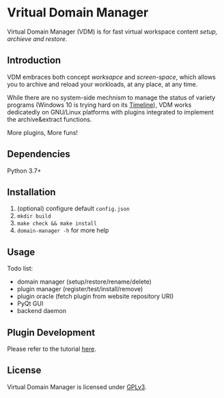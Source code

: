 # Vritual Domain Manager

Virtual Domain Manager (VDM) is for fast virtual workspace content *setup, archieve and restore*.

## Introduction

VDM embraces both concept *worksapce* and *screen-space*, which allows you to archive and reload your workloads, at any place, at any time.

While there are no system-side mechnism to manage the status of variety programs (Windows 10 is trying hard on its [Timeline](https://support.microsoft.com/en-us/help/4230676/windows-10-get-help-with-timeline)), VDM works dedicatedly on GNU/Linux platforms with plugins integrated to implement the archive&extract functions.

More plugins, More funs!

## Dependencies

Python 3.7+

## Installation

1. (optional) configure default `config.json`
2. `mkdir build`
3. `make check && make install`
4. `domain-manager -h` for more help

## Usage

Todo list:

- domain manager (setup/restore/rename/delete)
- plugin manager (register/test/install/remove)
- plugin oracle (fetch plugin from website repository URI)
- PyQt GUI
- backend daemon

## Plugin Development

Please refer to the tutorial [here](plugins/template/README.md).

## License

Virtual Domain Manager is licensed under [GPLv3](LICENSE).
